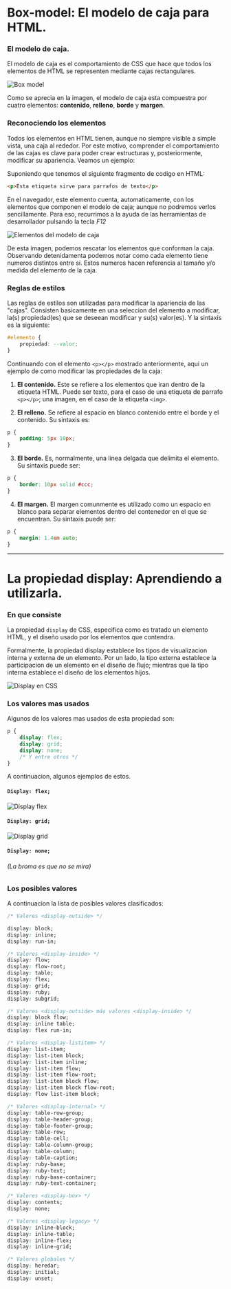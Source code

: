# Box-model: El modelo de caja para HTML.
### El modelo de caja.
El modelo de caja es el comportamiento de CSS que hace que todos los elementos de HTML se representen mediante cajas rectangulares.

![Box model](https://th.bing.com/th/id/R.5e1459697c1d3d713fc7f0c439b10b9d?rik=HZ4g44YCJWJ8hg&pid=ImgRaw&r=0)

Como se aprecia en la imagen, el modelo de caja esta compuestra por cuatro elementos: **contenido**, **relleno**, **borde** y **margen**.

### Reconociendo los elementos

Todos los elementos en HTML tienen, aunque no siempre visible a simple vista, una caja al rededor. Por este motivo, comprender el comportamiento de las cajas es clave para poder crear estructuras y, posteriormente, modificar su apariencia. Veamos un ejemplo:

Suponiendo que tenemos el siguiente fragmento de codigo en HTML:
```HTML
<p>Esta etiqueta sirve para parrafos de texto</p>
```
En el navegador, este elemento cuenta, automaticamente, con los elementos que componen el modelo de caja; aunque no podremos verlos sencillamente. Para eso, recurrimos a la ayuda de las herramientas de desarrollador pulsando la tecla *F12*

![Elementos del modelo de caja](https://francescricart.com/wp-content/uploads/2018/08/interpretacion-modelo-cajas-navegador.jpg)

De esta imagen, podemos rescatar los elementos que conforman la caja. Observando detenidamenta podemos notar como cada elemento tiene numeros distintos entre si. Estos numeros hacen referencia al tamaño y/o medida del elemento de la caja.

### Reglas de estilos
Las reglas de estilos son utilizadas para modificar la apariencia de las "cajas". Consisten basicamente en una seleccion del elemento a modificar, la(s) propiedad(es) que se deseean modificar y su(s) valor(es). Y la sintaxis es la siguiente:

```CSS
#elemento {
    propiedad: --valor;
}
```

Continuando con el elemento `<p></p>` mostrado anteriormente, aqui un ejemplo de como modificar las propiedades de la caja:

1. **El contenido.**
Este se refiere a los elementos que iran dentro de la etiqueta HTML. Puede ser texto, para el caso de una etiqueta de parrafo `<p></p>`; una imagen, en el caso de la etiqueta `<img>`.

2. **El relleno.**
Se refiere al espacio en blanco contenido entre el borde y el contenido. Su sintaxis es: 
```CSS
p {
    padding: 5px 10px;
}
```

3. **El borde.**
Es, normalmente, una linea delgada que delimita el elemento. Su sintaxis puede ser: 
```CSS
p {
    border: 10px solid #ccc;
}
```

4. **El margen.**
El margen comunmente es utilizado como un espacio en blanco para separar elementos dentro del contenedor en el que se encuentran. Su sintaxis puede ser:
```CSS
p {
    margin: 1.4em auto;
}
```
---
# La propiedad display: Aprendiendo a utilizarla.
### En que consiste
La propiedad `display` de CSS, especifica como es tratado un elemento HTML, y el diseño usado por los elementos que contendra.


Formalmente, la propiedad display establece los tipos de visualizacion interna y externa de un elemento. Por un lado, la tipo externa establece la participacion de un elemento en el diseño de flujo; mientras que la tipo interna establece el diseño de los elementos hijos.

![Display en CSS](https://i.ytimg.com/vi/dPfn_PdZoUU/maxresdefault.jpg)

### Los valores mas usados
Algunos de los valores mas usados de esta propiedad son: 
```CSS
p {
    display: flex;
    display: grid;
    display: none;
    /* Y entre otros */
}
```
A continuacion, algunos ejemplos de estos.
#### `Display: flex;`
![Display flex](https://i.pinimg.com/736x/51/af/bb/51afbb220540ba0e891194cff256fd23.jpg)
#### `Display: grid;`
![Display grid](https://www.freecodecamp.org/news/content/images/2022/05/CSS-GRID-3.png)
#### `Display: none;`
###### (La broma es que no se mira)


### Los posibles valores
A continuacion la lista de posibles valores clasificados:
```CSS
/* Valores <display-outside> */

display: block;
display: inline;
display: run-in;

/* Valores <display-inside> */
display: flow;
display: flow-root;
display: table;
display: flex;
display: grid;
display: ruby;
display: subgrid;

/* Valores <display-outside> más valores <display-inside> */
display: block flow;
display: inline table;
display: flex run-in;

/* Valores <display-listitem> */
display: list-item;
display: list-item block;
display: list-item inline;
display: list-item flow;
display: list-item flow-root;
display: list-item block flow;
display: list-item block flow-root;
display: flow list-item block;

/* Valores <display-internal> */
display: table-row-group;
display: table-header-group;
display: table-footer-group;
display: table-row;
display: table-cell;
display: table-column-group;
display: table-column;
display: table-caption;
display: ruby-base;
display: ruby-text;
display: ruby-base-container;
display: ruby-text-container;

/* Valores <display-box> */
display: contents;
display: none;

/* Valores <display-legacy> */
display: inline-block;
display: inline-table;
display: inline-flex;
display: inline-grid;

/* Valores globales */
display: heredar;
display: initial;
display: unset;

```